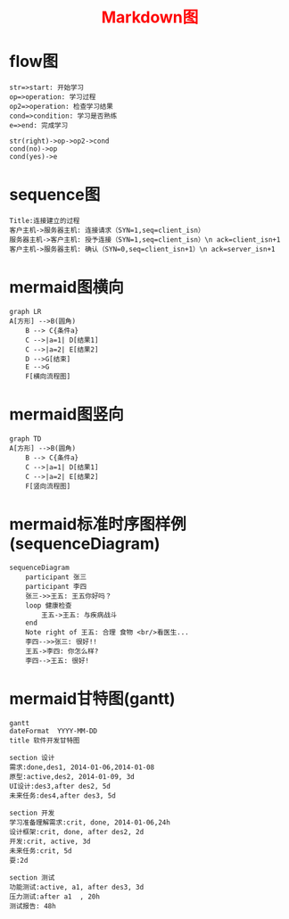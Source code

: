 <h1 align=center style=color:red>Markdown图</h1>

# flow图
```flow
str=>start: 开始学习
op=>operation: 学习过程
op2=>operation: 检查学习结果
cond=>condition: 学习是否熟练
e=>end: 完成学习

str(right)->op->op2->cond
cond(no)->op
cond(yes)->e
```

# sequence图
```sequence
Title:连接建立的过程
客户主机->服务器主机: 连接请求（SYN=1,seq=client_isn）
服务器主机->客户主机: 授予连接（SYN=1,seq=client_isn）\n ack=client_isn+1
客户主机->服务器主机: 确认（SYN=0,seq=client_isn+1）\n ack=server_isn+1
```

# mermaid图横向
```mermaid
graph LR
A[方形] -->B(圆角)
    B --> C{条件a}
    C -->|a=1| D[结果1]
    C -->|a=2| E[结果2]
    D -->G[结束]
    E -->G
    F[横向流程图]
```

# mermaid图竖向
```mermaid
graph TD
A[方形] -->B(圆角)
    B --> C{条件a}
    C -->|a=1| D[结果1]
    C -->|a=2| E[结果2]
    F[竖向流程图]
```

# mermaid标准时序图样例(sequenceDiagram)

```mermaid
sequenceDiagram
    participant 张三
    participant 李四
    张三->>王五: 王五你好吗？
    loop 健康检查
        王五->王五: 与疾病战斗
    end
    Note right of 王五: 合理 食物 <br/>看医生...
    李四-->>张三: 很好!!
    王五->李四: 你怎么样?
    李四-->王五: 很好!
```

# mermaid甘特图(gantt)
```mermaid
gantt
dateFormat  YYYY-MM-DD
title 软件开发甘特图

section 设计
需求:done,des1, 2014-01-06,2014-01-08
原型:active,des2, 2014-01-09, 3d
UI设计:des3,after des2, 5d
未来任务:des4,after des3, 5d

section 开发
学习准备理解需求:crit, done, 2014-01-06,24h
设计框架:crit, done, after des2, 2d
开发:crit, active, 3d
未来任务:crit, 5d
耍:2d

section 测试
功能测试:active, a1, after des3, 3d
压力测试:after a1  , 20h
测试报告: 48h
```